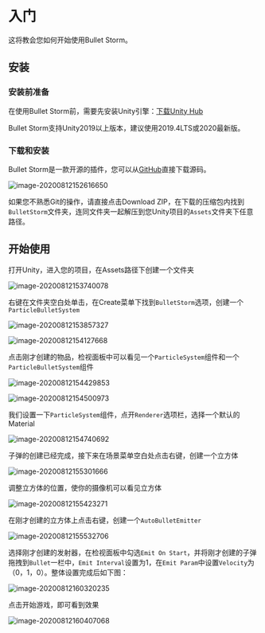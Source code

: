 # 入门

这将教会您如何开始使用Bullet Storm。

## 安装

### 安装前准备

在使用Bullet Storm前，需要先安装Unity引擎：[下载Unity Hub](https://public-cdn.cloud.unity3d.com/hub/prod/UnityHubSetup.exe)

Bullet Storm支持Unity2019以上版本，建议使用2019.4LTS或2020最新版。

### 下载和安装

Bullet Storm是一款开源的插件，您可以从[GitHub](https://github.com/SUSTech-CANStudio/bullet-storm-unity)直接下载源码。

![image-20200812152616650](quick_start.assets/image-20200812152616650.png)

如果您不熟悉Git的操作，请直接点击Download ZIP，在下载的压缩包内找到`BulletStorm`文件夹，连同文件夹一起解压到您Unity项目的`Assets`文件夹下任意路径。

## 开始使用

打开Unity，进入您的项目，在Assets路径下创建一个文件夹

![image-20200812153740078](quick_start.assets/image-20200812153740078.png)

右键在文件夹空白处单击，在Create菜单下找到`BulletStorm`选项，创建一个`ParticleBulletSystem`

![image-20200812153857327](quick_start.assets/image-20200812153857327.png)

![image-20200812154127668](quick_start.assets/image-20200812154127668.png)

点击刚才创建的物品，检视面板中可以看见一个`ParticleSystem`组件和一个`ParticleBulletSystem`组件

![image-20200812154429853](quick_start.assets/image-20200812154429853.png)

![image-20200812154500973](quick_start.assets/image-20200812154500973.png)

我们设置一下`ParticleSystem`组件，点开`Renderer`选项栏，选择一个默认的Material

![image-20200812154740692](quick_start.assets/image-20200812154740692.png)

子弹的创建已经完成，接下来在场景菜单空白处点击右键，创建一个立方体

![image-20200812155301666](quick_start.assets/image-20200812155301666.png)

调整立方体的位置，使你的摄像机可以看见立方体

![image-20200812155423271](quick_start.assets/image-20200812155423271.png)

在刚才创建的立方体上点击右键，创建一个`AutoBulletEmitter`

![image-20200812155532706](quick_start.assets/image-20200812155532706.png)

选择刚才创建的发射器，在检视面板中勾选`Emit On Start`，并将刚才创建的子弹拖拽到`Bullet`一栏中，`Emit Interval`设置为1，在`Emit Param`中设置`Velocity`为（0，1，0）。整体设置完成后如下图：

![image-20200812160320235](quick_start.assets/image-20200812160320235.png)

点击开始游戏，即可看到效果

![image-20200812160407068](quick_start.assets/image-20200812160407068.png)